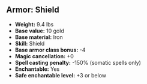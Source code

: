 ## Armor: Shield

- **Weight:** 9.4 lbs
- **Base value:** 10 gold
- **Base material:** Iron
- **Skill:** Shield
- **Base armor class bonus:** -4
- **Magic cancellation:** +0
- **Spell casting penalty:** -150% (somatic spells only)
- **Enchantable:** Yes
- **Safe enchantable level:** +3 or below
